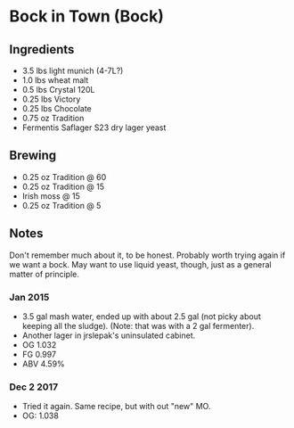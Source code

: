 # Bock in Town (Bock)

## Ingredients

* 3.5 lbs light munich (4-7L?)
* 1.0 lbs wheat malt
* 0.5 lbs Crystal 120L
* 0.25 lbs Victory
* 0.25 lbs Chocolate
* 0.75 oz Tradition
* Fermentis Saflager S23 dry lager yeast

## Brewing

* 0.25 oz Tradition @ 60
* 0.25 oz Tradition @ 15
* Irish moss @ 15
* 0.25 oz Tradition @ 5

## Notes

Don't remember much about it, to be honest. Probably worth trying again
if we want a bock. May want to use liquid yeast, though, just as a
general matter of principle.

### Jan 2015
* 3.5 gal mash water, ended up with about 2.5 gal (not picky about
  keeping all the sludge). (Note: that was with a 2 gal fermenter).
* Another lager in jrslepak's uninsulated cabinet.
* OG 1.032
* FG 0.997
* ABV 4.59%

### Dec 2 2017
* Tried it again. Same recipe, but with out "new" MO.
* OG: 1.038
